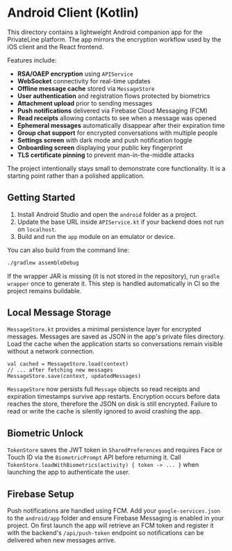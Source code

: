 # Android Client (Kotlin)

This directory contains a lightweight Android companion app for the PrivateLine
platform. The app mirrors the encryption workflow used by the iOS client and the
React frontend.

Features include:

* **RSA/OAEP encryption** using `APIService`
* **WebSocket** connectivity for real-time updates
* **Offline message cache** stored via `MessageStore`
* **User authentication** and registration flows protected by biometrics
* **Attachment upload** prior to sending messages
* **Push notifications** delivered via Firebase Cloud Messaging (FCM)
* **Read receipts** allowing contacts to see when a message was opened
* **Ephemeral messages** automatically disappear after their expiration time
* **Group chat support** for encrypted conversations with multiple people
* **Settings screen** with dark mode and push notification toggle
* **Onboarding screen** displaying your public key fingerprint
* **TLS certificate pinning** to prevent man-in-the-middle attacks

The project intentionally stays small to demonstrate core functionality. It is a
starting point rather than a polished application.

## Getting Started

1. Install Android Studio and open the `android` folder as a project.
2. Update the base URL inside `APIService.kt` if your backend does not run on
   `localhost`.
3. Build and run the `app` module on an emulator or device.

You can also build from the command line:

```bash
./gradlew assembleDebug
```

If the wrapper JAR is missing (it is not stored in the repository),
run `gradle wrapper` once to generate it. This step is handled automatically
in CI so the project remains buildable.

## Local Message Storage

`MessageStore.kt` provides a minimal persistence layer for encrypted messages.
Messages are saved as JSON in the app's private files directory. Load the cache
when the application starts so conversations remain visible without a network
connection.

```
val cached = MessageStore.load(context)
// ... after fetching new messages
MessageStore.save(context, updatedMessages)
```

`MessageStore` now persists full `Message` objects so read receipts and
expiration timestamps survive app restarts. Encryption occurs before data
reaches the store, therefore the JSON on disk is still encrypted. Failure to
read or write the cache is silently ignored to avoid crashing the app.

## Biometric Unlock

`TokenStore` saves the JWT token in `SharedPreferences` and requires Face or
Touch ID via the `BiometricPrompt` API before returning it. Call
`TokenStore.loadWithBiometrics(activity) { token -> ... }` when launching the
app to authenticate the user.

## Firebase Setup

Push notifications are handled using FCM. Add your `google-services.json` to the
`android/app` folder and ensure Firebase Messaging is enabled in your project.
On first launch the app will retrieve an FCM token and register it with the
backend's `/api/push-token` endpoint so notifications can be delivered when new
messages arrive.
